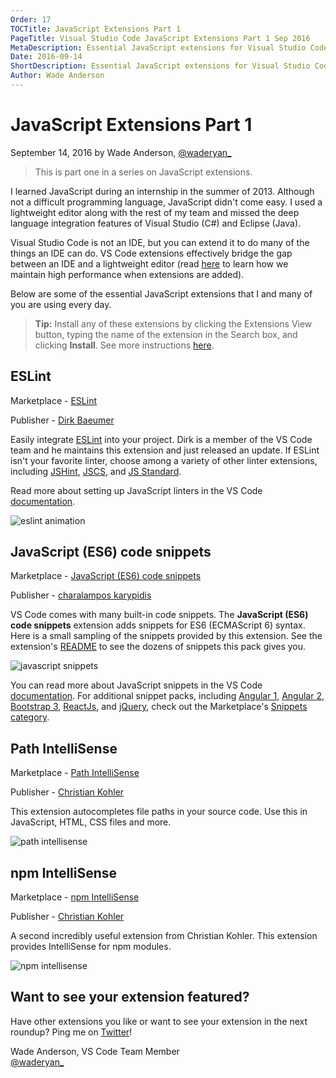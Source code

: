 ```yaml
---
Order: 17
TOCTitle: JavaScript Extensions Part 1
PageTitle: Visual Studio Code JavaScript Extensions Part 1 Sep 2016
MetaDescription: Essential JavaScript extensions for Visual Studio Code. 
Date: 2016-09-14
ShortDescription: Essential JavaScript extensions for Visual Studio Code. 
Author: Wade Anderson
---
```


# JavaScript Extensions Part 1

September 14, 2016 by Wade Anderson, [@waderyan_](https://twitter.com/waderyan_)

> This is part one in a series on JavaScript extensions.

I learned JavaScript during an internship in the summer of 2013. Although not a difficult programming language, JavaScript didn't come easy. I used a lightweight editor along with the rest of my team and missed the deep language integration features of Visual Studio (C#) and Eclipse (Java).

Visual Studio Code is not an IDE, but you can extend it to do many of the things an IDE can do. VS Code extensions effectively bridge the gap between an IDE and a lightweight editor (read [here](/docs/extensionAPI/patterns-and-principles.md#core-concepts) to learn how we maintain high performance when extensions are added).

Below are some of the essential JavaScript extensions that I and many of you are using every day.

> **Tip:** Install any of these extensions by clicking the Extensions View button, typing the name of the extension in the Search box, and clicking **Install**. See more instructions [here](/docs/editor/extension-gallery.md#browse-and-install-extensions-in-vs-code).

## ESLint

Marketplace - [ESLint](https://marketplace.visualstudio.com/items?itemName=dbaeumer.vscode-eslint)

Publisher - [Dirk Baeumer](https://marketplace.visualstudio.com/search?term=publisher%3A%22Dirk%20Baeumer%22&target=VSCode)

Easily integrate [ESLint](http://eslint.org/) into your project. Dirk is a member of the VS Code team and he maintains this extension and just released an update. If ESLint isn't your favorite linter, choose among a variety of other linter extensions, including [JSHint](https://marketplace.visualstudio.com/items?itemName=dbaeumer.jshint), [JSCS](https://marketplace.visualstudio.com/items?itemName=ms-vscode.jscs), and [JS Standard](https://marketplace.visualstudio.com/items?itemName=shinnn.standard).

Read more about setting up JavaScript linters in the VS Code [documentation](/docs/languages/javascript.md#linters).

![eslint animation](2016_09_14_eslint.gif)

## JavaScript (ES6) code snippets

Marketplace - [JavaScript (ES6) code snippets](https://marketplace.visualstudio.com/items?itemName=xabikos.JavaScriptSnippets)

Publisher - [charalampos karypidis](https://marketplace.visualstudio.com/search?term=publisher%3A%22charalampos%20karypidis%22&target=VSCode)

VS Code comes with many built-in code snippets. The **JavaScript (ES6) code snippets** extension adds snippets for ES6 (ECMAScript 6) syntax. Here is a small sampling of the snippets provided by this extension. See the extension's [README](https://marketplace.visualstudio.com/items?itemName=xabikos.JavaScriptSnippets) to see the dozens of snippets this pack gives you.

![javascript snippets](2016_09_14_javascript_snippets.png)

You can read more about JavaScript snippets in the VS Code [documentation](/docs/languages/javascript.md#snippets). For additional snippet packs, including [Angular 1](https://marketplace.visualstudio.com/items?itemName=johnpapa.Angular1), [Angular 2](https://marketplace.visualstudio.com/items?itemName=johnpapa.Angular2), [Bootstrap 3](https://marketplace.visualstudio.com/items?itemName=wcwhitehead.bootstrap-3-snippets), [ReactJs](https://marketplace.visualstudio.com/items?itemName=xabikos.ReactSnippets), and [jQuery](https://marketplace.visualstudio.com/items?itemName=donjayamanne.jquerysnippets), check out the Marketplace's [Snippets category](https://marketplace.visualstudio.com/vscode/Snippets?sortBy=Downloads).

## Path IntelliSense

Marketplace - [Path IntelliSense](https://marketplace.visualstudio.com/items?itemName=christian-kohler.path-intellisense)

Publisher - [Christian Kohler](https://marketplace.visualstudio.com/search?term=publisher%3A%22Christian%20Kohler%22&target=VSCode)

This extension autocompletes file paths in your source code. Use this in JavaScript, HTML, CSS files and more.

![path intellisense](2016_09_14_path_intellisense.gif)

## npm IntelliSense

Marketplace - [npm IntelliSense](https://marketplace.visualstudio.com/items?itemName=christian-kohler.npm-intellisense)

Publisher - [Christian Kohler](https://marketplace.visualstudio.com/search?term=publisher%3A%22Christian%20Kohler%22&target=VSCode)

A second incredibly useful extension from Christian Kohler. This extension provides IntelliSense for npm modules.

![npm intellisense](2016_09_14_npm_intellisense.gif)

## Want to see your extension featured?

Have other extensions you like or want to see your extension in the next roundup? Ping me on [Twitter](https://twitter.com/waderyan_)!

Wade Anderson, VS Code Team Member <br>
[@waderyan_](https://twitter.com/waderyan_)
